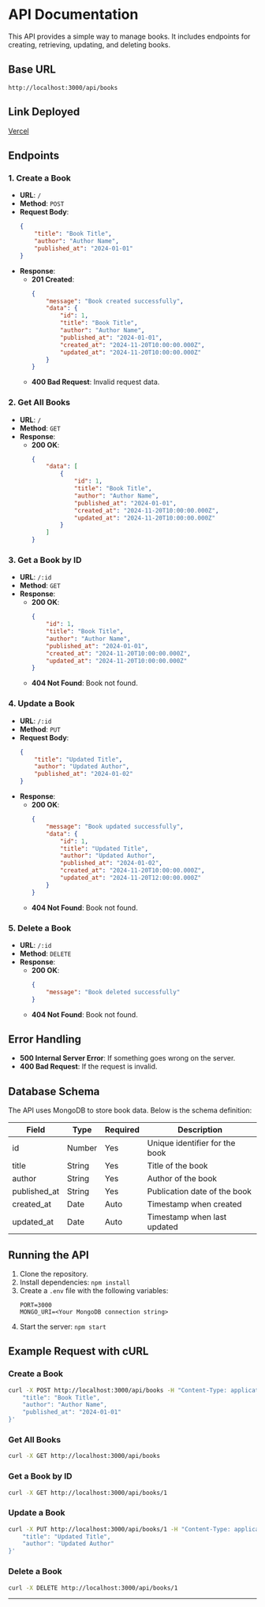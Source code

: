 
# API Documentation

This API provides a simple way to manage books. It includes endpoints for creating, retrieving, updating, and deleting books.

## Base URL
```
http://localhost:3000/api/books
```

## Link Deployed
[Vercel](https://gdsc-mu.vercel.app)    

## Endpoints

### 1. **Create a Book**
- **URL**: `/`
- **Method**: `POST`
- **Request Body**:
    ```json
    {
        "title": "Book Title",
        "author": "Author Name",
        "published_at": "2024-01-01"
    }
    ```
- **Response**:
    - **201 Created**:
        ```json
        {
            "message": "Book created successfully",
            "data": {
                "id": 1,
                "title": "Book Title",
                "author": "Author Name",
                "published_at": "2024-01-01",
                "created_at": "2024-11-20T10:00:00.000Z",
                "updated_at": "2024-11-20T10:00:00.000Z"
            }
        }
        ```
    - **400 Bad Request**: Invalid request data.

### 2. **Get All Books**
- **URL**: `/`
- **Method**: `GET`
- **Response**:
    - **200 OK**:
        ```json
        {
            "data": [
                {
                    "id": 1,
                    "title": "Book Title",
                    "author": "Author Name",
                    "published_at": "2024-01-01",
                    "created_at": "2024-11-20T10:00:00.000Z",
                    "updated_at": "2024-11-20T10:00:00.000Z"
                }
            ]
        }
        ```

### 3. **Get a Book by ID**
- **URL**: `/:id`
- **Method**: `GET`
- **Response**:
    - **200 OK**:
        ```json
        {
            "id": 1,
            "title": "Book Title",
            "author": "Author Name",
            "published_at": "2024-01-01",
            "created_at": "2024-11-20T10:00:00.000Z",
            "updated_at": "2024-11-20T10:00:00.000Z"
        }
        ```
    - **404 Not Found**: Book not found.

### 4. **Update a Book**
- **URL**: `/:id`
- **Method**: `PUT`
- **Request Body**:
    ```json
    {
        "title": "Updated Title",
        "author": "Updated Author",
        "published_at": "2024-01-02"
    }
    ```
- **Response**:
    - **200 OK**:
        ```json
        {
            "message": "Book updated successfully",
            "data": {
                "id": 1,
                "title": "Updated Title",
                "author": "Updated Author",
                "published_at": "2024-01-02",
                "created_at": "2024-11-20T10:00:00.000Z",
                "updated_at": "2024-11-20T12:00:00.000Z"
            }
        }
        ```
    - **404 Not Found**: Book not found.

### 5. **Delete a Book**
- **URL**: `/:id`
- **Method**: `DELETE`
- **Response**:
    - **200 OK**:
        ```json
        {
            "message": "Book deleted successfully"
        }
        ```
    - **404 Not Found**: Book not found.

## Error Handling
- **500 Internal Server Error**: If something goes wrong on the server.
- **400 Bad Request**: If the request is invalid.

## Database Schema
The API uses MongoDB to store book data. Below is the schema definition:

| Field         | Type    | Required | Description                    |
|---------------|---------|----------|--------------------------------|
| id            | Number  | Yes      | Unique identifier for the book |
| title         | String  | Yes      | Title of the book              |
| author        | String  | Yes      | Author of the book             |
| published_at  | String  | Yes      | Publication date of the book   |
| created_at    | Date    | Auto     | Timestamp when created         |
| updated_at    | Date    | Auto     | Timestamp when last updated    |

## Running the API
1. Clone the repository.
2. Install dependencies: `npm install`
3. Create a `.env` file with the following variables:
    ```env
    PORT=3000
    MONGO_URI=<Your MongoDB connection string>
    ```
4. Start the server: `npm start`

## Example Request with cURL

### Create a Book
```bash
curl -X POST http://localhost:3000/api/books -H "Content-Type: application/json" -d '{
    "title": "Book Title",
    "author": "Author Name",
    "published_at": "2024-01-01"
}'
```

### Get All Books
```bash
curl -X GET http://localhost:3000/api/books
```

### Get a Book by ID
```bash
curl -X GET http://localhost:3000/api/books/1
```

### Update a Book
```bash
curl -X PUT http://localhost:3000/api/books/1 -H "Content-Type: application/json" -d '{
    "title": "Updated Title",
    "author": "Updated Author"
}'
```

### Delete a Book
```bash
curl -X DELETE http://localhost:3000/api/books/1
```

---


